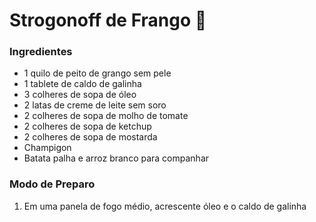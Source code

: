 # Strogonoff de Frango :chicken:

### Ingredientes

- 1 quilo de peito de grango sem pele
- 1 tablete de caldo de galinha
- 3 colheres de sopa de óleo
- 2 latas de creme de leite sem soro
- 2 colheres de sopa de molho de tomate
- 2 colheres de sopa de ketchup
- 2 colheres de sopa de mostarda
- Champigon
- Batata palha e arroz branco para companhar

### Modo de Preparo

1. Em uma panela de fogo médio, acrescente óleo e o caldo de galinha









